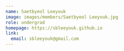 ```yaml
---
name: Saetbyeol Leeyouk
image: images/members/Saetbyeol Leeyouk.jpg
role: undergrad
homepage: https://sbleeyouk.github.io
link:
  email: sbleeyouk@gmail.com
---
```

